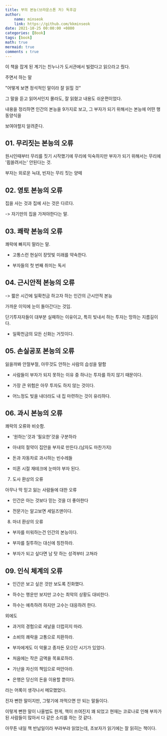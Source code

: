 ```yaml
---
title: 부의 본능(브라운스톤 저) 독후감
author: 
    name: minseok
    link: https://github.com/kkminseok
date: 2021-10-25 00:00:00 +0800
categories: [Book]
tags: [book]
math: true
mermaid: true
comments : true
---
```


이 책을 잡게 된 계기는 친누나가 도서관에서 빌렸다고 읽으라고 줬다.​

주면서 하는 말 

"어떻게 보면 정석적인 말이라 잘 읽힐 것"

그 말을 듣고 읽어서인지 몰라도, 잘 읽혔고 내용도 쉬운편이었다.

내용을 정리하면 인간의 본능을 9가지로 보고, 그 부자가 되기 위해서는 본능에 어떤 행동양식을 

보여야할지 알려준다.

## 01. 무리짓는 본능의 오류

원시인때부터 무리를 짓기 시작했기에 무리에 익숙하지만 부자가 되기 위해서는 무리에 '휩쓸려서는' 안된다는 것.

부자는 외로운 늑대, 빈자는 무리 짓는 양떼

## 02. 영토 본능의 오류

집을 사는 것과 집에 사는 것은 다르다.

-> 자기만의 집을 가져야한다는 말. 

## 03. 쾌락 본능의 오류

쾌락에 빠지지 말라는 말.

- 고통스런 현실이 장밋빛 미래를 약속한다.

- 부자들의 첫 번째 취미는 독서

## 04. 근시안적 본능의 오류

-> 짧은 시간에 일확천금 하고자 하는 인간의 근시안적 본능

가까운 이익에 눈이 돌아간다는 것임.

단기투자자들이 대부분 실패하는 이유이고, 특히 빚내서 하는 투자는 망하는 지름길이다.

- 일확천금의 모든 신화는 거짓이다.

## 05. 손실공포 본능의 오류

잃을까봐 안절부절, 아무것도 안하는 사람의 습성을 말함

- 사람들이 부자가 되지 못하는 이유 중 하나는 투자를 하지 않기 때문이다.

- 가장 큰 위험은 아무 투자도 하지 않는 것이다.

- 어느정도 빚을 내더라도 내 집 마련하는 것이 유리하다.

## 06. 과시 본능의 오류

쾌락의 오류와 비슷함.

- '원하는'것과 '필요한'것을 구분하라

- 아내의 절약이 집안을 부자로 만든다.(남자도 마찬가지)

- 돈과 자동차로 과시하는 빈수레들

- 미혼 시절 재테크에 눈떠야 부자 된다.

07. 도사 환상의 오류

아무나 막 믿고 잃는 사람들에 대한 오류

- 인간은 아는 것보다 믿는 것을 더 좋아한다

- 전문가는 알고보면 세일즈맨이다.

08. 마녀 환상의 오류

- 부자를 미워하는건 인간의 본능이다.

- 부자를 질투하는 대신에 칭찬하라.

- 부자가 되고 싶다면 남 탓 하는 성격부터 고쳐라

## 09. 인식 체계의 오류

- 인간은 보고 싶은 것만 보도록 진화했다.

- 하수는 행운만 보지만 고수는 최악의 상황도 대비한다.

- 하수는 예측하려 하지만 고수는 대응하려 한다.

외에도

- 과거의 경험으로 새날을 더럽히지 마라.

- 소비의 쾌락을 고통으로 치환하라.

- 부자에게도 이 악물고 종자돈 모으던 시기가 있었다.

- 처음에는 작은 금액을 목표로하라.

- 가난을 자신의 책임으로 떠안아라.

- 은행은 당신의 돈을 이용할 뿐이다.

라는 어록이 생각나서 메모했었다.

진자 뻔한 말이지만, 그렇기에 까먹으면 안 되는 말들이다.

이렇게 뻔한 말이 나올법도 한게, 책이 쓰여진지 꽤 되었고 현재는 코로나로 인해 부자가 된 사람들이 많아서 다 같은 소리를 하는 것 같다.


아무튼 내일 책 반납일이라 부랴부랴 읽었는데, 초보자가 읽기에는 잘 읽히는 책이다.​
